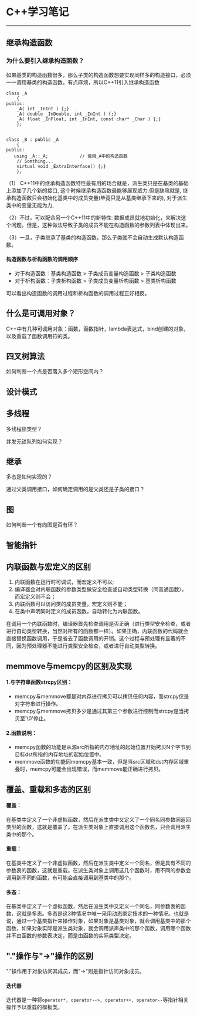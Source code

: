 # C++学习笔记

-----

## 继承构造函数

### 为什么要引入继承构造函数？

如果基类的构造函数很多，那么子类的构造函数想要实现同样多的构造接口，必须一一调用基类的构造函数，有点麻烦，所以C++11引入继承构造函数

```
class _A
    {
public:
    _A( int _InInt ) {;}
    _A( double _InDouble, int _InInt ) {;}
    _A( float _InFloat, int _InInt, const char* _Char ) {;}
    };
 
   
class _B : public _A
    {
public:
   using _A::_A;            // 使用_A中的构造函数
    // Somthing...
    virtual void _ExtraInterface() {;}
    };
```

（1） C++11中的继承构造函数特性最有用的场合就是，派生类只是在基类的基础上添加了几个新的接口, 这个时候继承构造函数最能够展现威力.但是缺陷就是, 继承构造函数只会初始化基类中的成员变量(毕竟只是从基类继承下来的), 对于派生类中的变量无能为力,

（2）不过，可以配合另一个C++11中的新特性: 数据成员就地初始化，来解决这个问题。但是，这种做法导致子类的成员不能在构造函数的参数列表中体现出来。

（3）一旦，子类继承了基类的构造函数，那么子类就不会自动生成默认构造函数。

#### 构造函数与析构函数的调用顺序

- 对于构造函数：基类构造函数 > 子类成员变量构造函数 > 子类构造函数
- 对于析构函数：子类析构函数 > 子类成员变量析构函数 > 基类析构函数

可以看出构造函数的调用过程和析构函数的调用过程正好相反。

## 什么是可调用对象？

C++中有几种可调用对象：函数，函数指针，lambda表达式，bind创建的对象，以及重载了函数调用符的类。

## 四叉树算法

如何判断一个点是否落入多个矩形空间内？

## 设计模式

## 多线程

多线程锁类型？

并发无锁队列如何实现？

## 继承

多态是如何实现的？

通过父类调用接口，如何确定调用的是父类还是子类的接口？

## 图

如何判断一个有向图是否有环？

## 智能指针

## 内联函数与宏定义的区别

1. 内联函数在运行时可调试，而宏定义不可以;
2. 编译器会对内联函数的参数类型做安全检查或自动类型转换（同普通函数），而宏定义则不会； 
3. 内联函数可以访问类的成员变量，宏定义则不能； 
4. 在类中声明同时定义的成员函数，自动转化为内联函数。

在调用一个内联函数时，编译器首先检查调用是否正确（进行类型安全检查，或者进行自动类型转换，当然对所有的函数都一样）。如果正确，内联函数的代码就会直接替换函数调用，于是省去了函数调用的开销。这个过程与预处理有显著的不同，因为预处理器不能进行类型安全检查，或者进行自动类型转换。

## memmove与memcpy的区别及实现

#### 1.与字符串函数strcpy区别：

- memcpy与memmove都是对内存进行拷贝可以拷贝任何内容，而strcpy仅是对字符串进行操作。
- memcpy与memmove拷贝多少是通过其第三个参数进行控制而strcpy是当拷贝至'\0'停止。

#### 2.函数说明：         

- memcpy函数的功能是从源src所指的内存地址的起始位置开始拷贝N个字节到目标dst所指的内存地址的起始位置中。
- memmove函数的功能同memcpy基本一致，但是当src区域和dst内存区域重叠时，memcpy可能会出现错误，而memmove能正确进行拷贝。

## 覆盖、重载和多态的区别

#### 覆盖：

在基类中定义了一个非虚拟函数，然后在派生类中又定义了一个同名同参数同返回类型的函数，这就是覆盖了。在派生类对象上直接调用这个函数名，只会调用派生类中的那个。

#### 重载：

在基类中定义了一个非虚拟函数，然后在派生类中定义一个同名，但是具有不同的参数表的函数，这就是重载。在派生类对象上调用这几个函数时，用不同的参数会调用到不同的函数，有可能会直接调用到基类中的那个。

#### 多态：

在基类中定义了一个虚拟函数，然后在派生类中又定义一个同名，同参数表的函数，这就是多态。多态是这3种情况中唯一采用动态绑定技术的一种情况。也就是说，通过一个基类指针来操作对象，如果对象是基类对象，就会调用基类中的那个函数，如果对象实际是派生类对象，就会调用派声类中的那个函数，调用哪个函数并不由函数的参数表决定，而是由函数的实际类型决定。

## "."操作与"->"操作的区别

"."操作用于对象访问其成员，而"->"则是指针访问对象成员。

#### 迭代器

迭代器是一种将`operator*, operator-->, operator++, operator--`等指针相关操作予以重载的模板类。